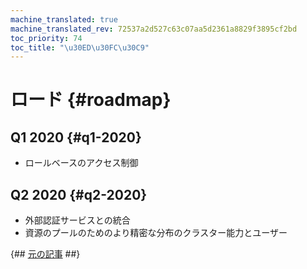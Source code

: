 ```yaml
---
machine_translated: true
machine_translated_rev: 72537a2d527c63c07aa5d2361a8829f3895cf2bd
toc_priority: 74
toc_title: "\u30ED\u30FC\u30C9"
---
```


# ロード {#roadmap}

## Q1 2020 {#q1-2020}

-   ロールベースのアクセス制御

## Q2 2020 {#q2-2020}

-   外部認証サービスとの統合
-   資源のプールのためのより精密な分布のクラスター能力とユーザー

{## [元の記事](https://clickhouse.tech/docs/en/roadmap/) ##}

